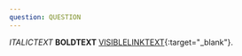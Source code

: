 ```yaml
---
question: QUESTION
---
```


*ITALICTEXT* 
__BOLDTEXT__ 
[VISIBLELINKTEXT](HYPERLINK){:target="_blank"}.